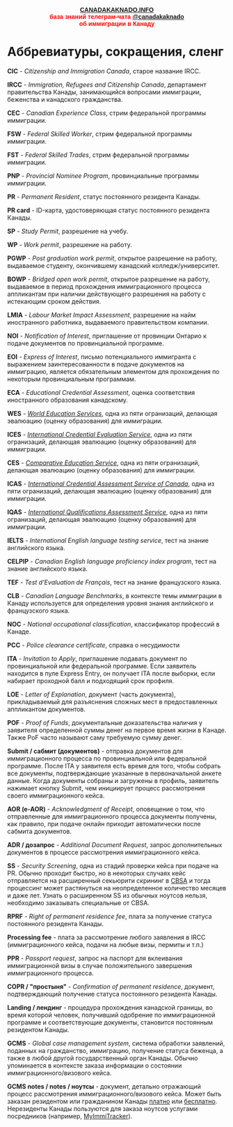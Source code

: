 <p style="color:red; font-family:arial; font-weight:800; text-align:center; font-size:1em; "><a href="https://canadakaknado.info">CANADAKAKNADO.INFO</a><br>база знаний телеграм-чата <a href="https://t.me/canadakaknado">@canadakaknado</a><br>об иммиграции в Канаду</p>

# __Аббревиатуры, сокращения, сленг__

__CIC__ - _Citizenship and Immigration Canada_, старое название IRCC.

__IRCC__ - _Immigration, Refugees and Citizenship Canada_, департамент правительства Канады, занимающийся вопросами иммиграции, беженства и канадского гражданства.

__CEC__ - _Canadian Experience Class_, стрим федеральной программы иммиграции.

__FSW__ - _Federal Skilled Worker_, стрим федеральной программы иммиграции.

__FST__ - _Federal Skilled Trades_, стрим федеральной программы иммиграции.

__PNP__ - _Provincial Nominee Program_, провинциальные программы иммиграции.

__PR__ - _Permanent Resident_, статус постоянного резидента Канады.

__PR card__ - ID-карта, удостоверяющая статус постоянного резидента Канады.

__SP__ - _Study Permit_, разрешение на учебу.

__WP__ - _Work permit_, разрешение на работу.

__PGWP__ - _Post graduation work permit_, открытое разрешение на работу, выдаваемое студенту, окончившему канадский колледж/университет.

__BOWP__ - _Bridged open work permit_, открытое разрешение на работу, выдаваемое в период прохождения иммиграционного процесса аппликантам при наличии действующего разрешения на работу с истекающим сроком действия.

__LMIA__ - _Labour Market Impact Assessment_, разрешение на найм иностранного работника, выдаваемого правительством компании.

__NOI__ - _Notification of Interest_, приглашение от провинции Онтарио к подаче документов по провинциальной программе.

__EOI__ - _Express of Interest_, письмо потенциального иммигранта с выражением заинтересованности в подаче документов на иммиграцию, является обязательным элементом для прохождения по некоторым провинциальным программам.

__ECA__ -  _Educational Credential Assessment_, оценка соответствия иностранного образования канадскому.

__WES__ - [_World Education Services_](http://www.wes.org/fswp), одна из пяти огранизаций, делающая эвалюацию (оценку образования) для иммиграции. 

__ICES__ - [_International Credential Evaluation Service_](http://www.bcit.ca/ices/eca), одна из пяти огранизаций, делающая эвалюацию (оценку образования) для иммиграции. 

__CES__ - [_Comparative Education Service_](http://www.learn.utoronto.ca/ces), одна из пяти огранизаций, делающая эвалюацию (оценку образования) для иммиграции. 

__ICAS__ - [_International Credential Assessment Service of Canada_](http://www.icascanada.ca/fsw), одна из пяти огранизаций, делающая эвалюацию (оценку образования) для иммиграции. 

__IQAS__ - [_International Qualifications Assessment Service_](https://www.alberta.ca/iqas-immigration.aspx), одна из пяти огранизаций, делающая эвалюацию (оценку образования) для иммиграции. 

__IELTS__ - _International English language testing service_, тест на знание английского языка.

__CELPIP__ - _Canadian English language proficiency index program_, тест на знание английского языка.

__TEF__ - _Test d'Evaluation de Français_, тест на знание французского языка.

__CLB__ - _Canadian Language Benchmarks_, в контексте темы иммиграции в Канаду используется для определения уровня знания английского и французского языка.

__NOC__ - _National occupational classification_, классификатор профессий в Канаде.

__PCC__ - _Police clearance certificate_, справка о несудимости

__ITA__ - _Invitation to Apply_, приглашение подавать документ по провинциальной или федеральной программе. Если заявитель находится в пуле Express Entry, он получает ITA после выборки, если набирает проходной балл и подходящий срок профиля. 

__LOE__ - _Letter of Explanation_, документ (часть документа), прикладываемый для разъяснения сложных мест в предоставленных аппликантом документов.

__POF__ - _Proof of Funds_, документальные доказательства наличия у заявителя определенной суммы денег на первое время жизни в Канаде. Также PoF часто называют саму требуемую сумму денег.

__Submit / сабмит (документов)__ - отправка документов для иммиграционного процесса по провинциальной или федеральной программе. После ITA у заявителя есть время для того, чтобы собрать все документы, подтверждающие указанные в первоначальной анкете данные. Когда документы собраны и загружены в профиль, заявитель нажимает кнопку Submit, чем инициирует процесс рассмотрения своего иммиграционного кейса.  

__AOR (e-AOR)__ - _Acknowledgment of Receipt_, оповещение о том, что отправленные для иммиграционного процесса документы получены, как правило, при подаче онлайн приходит автоматически после сабмита документов. 

__ADR / дозапрос__ - _Additional Document Request_, запрос дополнительных документов в процессе рассмотрения иммиграционного кейса.

__SS__ - _Security Screening_, одна из стадий проверки кейса при подаче на PR. Обычно проходит быстро, но в некоторых случаях кейс отправляется на расширенный секьюрити скрининг в [CBSA](https://www.cbsa-asfc.gc.ca/menu-eng.html) и тогда процессинг может растянуться на неопределенное количество месяцев и даже лет. Узнать о расширенном SS из обычных ноутсов нельзя, необходимо заказывать специальные от CBSA.

__RPRF__ - _Right of permanent residence fee_, плата за получение статуса постоянного резидента Канады.

__Processing fee__ - плата за рассмотрение любого заявления в IRCC (иммиграционного кейса, подачи на любые визы, пермиты и т.п.)

__PPR__ - _Passport request_, запрос на паспорт для вклеивания иммиграционной визы в случае положительного завершения иммиграционного процесса.

__COPR / "простыня"__ - _Confirmation of permanent residence_, документ, подтверждающий получение статуса постоянного резидента Канады.

__Landing / лендинг__ - процедура прохождения канадской границы, во время которой человек, получивший одобрение по иммиграционной программе и соответствующие документы, становится постоянным резидентом Канады.

__GCMS__ - _Global case management system_, система обработки заявлений, поданных на гражданство, иммиграцию, получение статуса беженца, а также в любой другой государственный орган Канады. Обычно упоминается в контексте заказа информации о состоянии иммиграционного/визового кейса.

__GCMS notes / notes / ноутсы__ - документ, детально отражающий процесс рассмотрения иммиграционного/визового кейса. Может быть заказан резидентом или гражданином Канады [платно](https://www.canada.ca/en/immigration-refugees-citizenship/corporate/transparency/access-information-privacy/requests-information-act.html) или [бесплатно](https://www.canada.ca/en/immigration-refugees-citizenship/corporate/transparency/access-information-privacy/request-privacy-act.html). Нерезиденты Канады пользуются для заказа ноутсов услугами посредников (например, [MyImmiTracker](https://myimmitracker.com/)).
